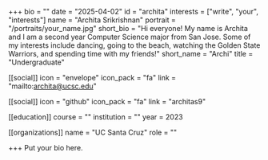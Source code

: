 +++
bio = ""
date = "2025-04-02"
id = "archita"
interests = ["write", "your", "interests"]
name = "Archita Srikrishnan"
portrait = "/portraits/your_name.jpg"
short_bio = "Hi everyone! My name is Archita and I am a second year Computer Science major from San Jose. Some of my interests include dancing, going to the beach, watching the Golden State Warriors, and spending time with my friends!"
short_name = "Archi"
title = "Undergraduate"

[[social]]
    icon = "envelope"
    icon_pack = "fa"
    link = "mailto:archita@ucsc.edu"

[[social]]
    icon = "github"
    icon_pack = "fa"
    link = "architas9"

[[education]]
    course = ""
    institution = ""
    year = 2023
    
[[organizations]]
    name = "UC Santa Cruz"
    role = ""

+++
Put your bio here.
